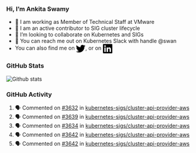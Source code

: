 ### Hi, I’m Ankita Swamy

- 💼 I am working as Member of Technical Staff at VMware
- 👀 I am an active contributor to SIG cluster lifecycle 
- 💞️ I’m looking to collaborate on Kubernetes and SIGs
- 💬 You can reach me out on Kubernetes Slack with handle @swan
- You can also find me on <a href="https://twitter.com/SwamyAnkita" target="blank"><img align="center" src="https://raw.githubusercontent.com/Ankitasw/Ankitasw/master/svg/twitter.svg" alt="Ankitasw" height="25" width="25" color="#1DA1f2" /></a>, or on <a href="https://www.linkedin.com/in/Ankitaswamy/" target="blank"><img align="center" src="https://raw.githubusercontent.com/Ankitasw/Ankitasw/master/svg/linkedin.svg" alt="Ankitasw" height="25" width="25" /></a>

### GitHub Stats
![Github stats](https://github-readme-stats.vercel.app/api?username=Ankitasw&count_private=true&show_icons=true&theme=tokyonight)

### GitHub Activity 
<!--START_SECTION:activity-->
1. 🗣 Commented on [#3632](https://github.com/kubernetes-sigs/cluster-api-provider-aws/issues/3632) in [kubernetes-sigs/cluster-api-provider-aws](https://github.com/kubernetes-sigs/cluster-api-provider-aws)
2. 🗣 Commented on [#3639](https://github.com/kubernetes-sigs/cluster-api-provider-aws/issues/3639) in [kubernetes-sigs/cluster-api-provider-aws](https://github.com/kubernetes-sigs/cluster-api-provider-aws)
3. 🗣 Commented on [#3634](https://github.com/kubernetes-sigs/cluster-api-provider-aws/issues/3634) in [kubernetes-sigs/cluster-api-provider-aws](https://github.com/kubernetes-sigs/cluster-api-provider-aws)
4. 🗣 Commented on [#3642](https://github.com/kubernetes-sigs/cluster-api-provider-aws/issues/3642) in [kubernetes-sigs/cluster-api-provider-aws](https://github.com/kubernetes-sigs/cluster-api-provider-aws)
5. 🗣 Commented on [#3642](https://github.com/kubernetes-sigs/cluster-api-provider-aws/issues/3642) in [kubernetes-sigs/cluster-api-provider-aws](https://github.com/kubernetes-sigs/cluster-api-provider-aws)
<!--END_SECTION:activity-->
